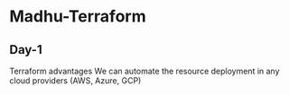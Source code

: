 # Madhu-Terraform
## Day-1 
Terraform advantages
We can automate the resource deployment in any cloud providers (AWS, Azure, GCP)

